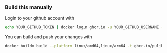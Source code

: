 ### Build this manually

Login to your github account with

```bash
echo YOUR_GITHUB_TOKEN | docker login ghcr.io -u YOUR_GITHUB_USERNAME --password-stdin
```

You can build and push your changes with 

```bash
docker buildx build --platform linux/amd64,linux/arm64 -t ghcr.io/pulibrary/pul_containers:rocky_multi --push .
```
